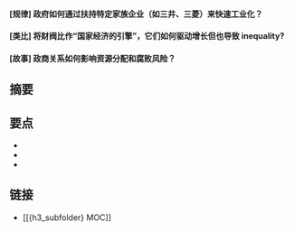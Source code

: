 #### [规律] 政府如何通过扶持特定家族企业（如三井、三菱）来快速工业化？


#### [类比] 将财阀比作“国家经济的引擎”，它们如何驱动增长但也导致 inequality?


#### [故事] 政商关系如何影响资源分配和腐败风险？


## 摘要


## 要点

- 
- 
- 

## 链接

- [[{h3_subfolder} MOC]]
